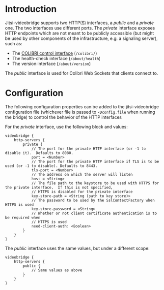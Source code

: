 Introduction
==============
Jitsi-videobridge supports two HTTP(S) interfaces, a _public_ and a _private_ one.
The two interfaces use different ports. The _private_ interface exposes
HTTP endpoints which are not meant to be publicly accessible (but might be used
by other components of the infrastructure, e.g. a signaling server), such as:

* The [COLIBRI control interface](rest-colibri.md) (```/colibri/```)
* The health-check interface (```/about/health```)
* The version interface (```/about/version```)

The _public_ interface is used for Colibri Web Sockets that clients connect to.

Configuration
==============

The following configuration properties can be added to the jitsi-videobridge configuration file (whichever file is 
passed to `-Dconfig.file` when running the bridge) to control the behavior of the HTTP interfaces

For the _private_ interface, use the following block and values:

```hocon
videobridge {
    http-servers {
        private {
            // The port for the private HTTP interface (or -1 to disable it).  Defaults to 8080.
            port = <Number>
            // The port for the private HTTP interface if TLS is to be used (or -1 to disable). Defaults to 8443.
            tls-port = <Number>
            // The address on which the server will listen
            host = <String>
            // The file path to the keystore to be used with HTTPS for the private interface.  If this is not specified,
            // HTTPS is disabled for the private interface
            key-store-path = <String (path to key store)>
            // The password to be used by the SslContextFactory when HTTPS is used
            key-store-password = <String>
            // Whether or not client certificate authentication is to be required when
            // HTTPS is used
            need-client-auth: <Boolean>
        }
    }
}
```

The _public_ interface uses the same values, but under a different scope:

```hocon
videobridge {
    http-servers {
        public {
            // Same values as above
        }
    }
}
```
